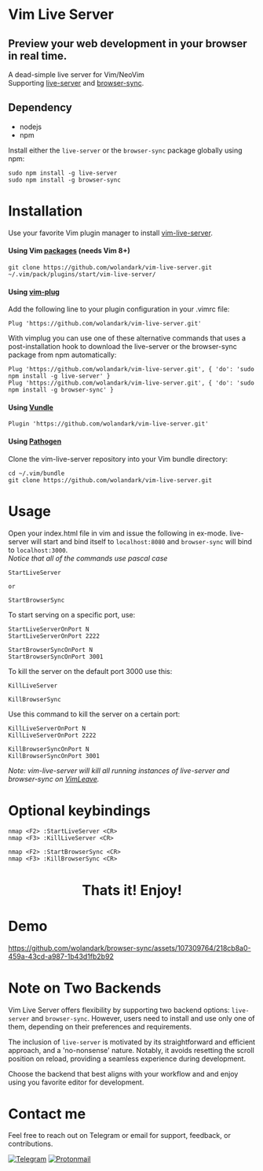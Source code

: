 # Vim Live Server
## Preview your web development in your browser in real time.
A dead-simple live server for Vim/NeoVim <br>
Supporting [live-server](https://www.npmjs.com/package/live-server) and [browser-sync](https://www.npmjs.com/package/browser-sync).

## Dependency
- nodejs 
- npm

Install either the `live-server` or the `browser-sync` package globally using npm:
```
sudo npm install -g live-server
sudo npm install -g browser-sync
```

# Installation
Use your favorite Vim plugin manager to install [vim-live-server](https://github.com/wolandark/vim-live-server).

#### Using Vim [packages](https://vimhelp.org/repeat.txt.html#packages)	(**needs Vim 8+**)
```
git clone https://github.com/wolandark/vim-live-server.git ~/.vim/pack/plugins/start/vim-live-server/
```
#### Using [vim-plug](https://github.com/junegunn/vim-plug)

Add the following line to your plugin configuration in your .vimrc file:
```
Plug 'https://github.com/wolandark/vim-live-server.git'
```
With vimplug you can use one of these alternative commands that uses a post-installation hook to download the live-server or the browser-sync package from npm automatically:

```
Plug 'https://github.com/wolandark/vim-live-server.git', { 'do': 'sudo npm install -g live-server' }
Plug 'https://github.com/wolandark/vim-live-server.git', { 'do': 'sudo npm install -g browser-sync' }
```

#### Using [Vundle](https://github.com/VundleVim/Vundle.vim)

```
Plugin 'https://github.com/wolandark/vim-live-server.git'
```

#### Using [Pathogen](https://github.com/tpope/vim-pathogen)

Clone the vim-live-server repository into your Vim bundle directory:
```
cd ~/.vim/bundle
git clone https://github.com/wolandark/vim-live-server.git
```

# Usage
Open your index.html file in vim and issue the following in ex-mode. live-server will start and bind itself to `localhost:8080` and `browser-sync` will bind to `localhost:3000`.<br>
_Notice that all of the commands use pascal case_<br>
```
StartLiveServer

or

StartBrowserSync
```

To start serving on a specific port, use:
```
StartLiveServerOnPort N
StartLiveServerOnPort 2222

StartBrowserSyncOnPort N
StartBrowserSyncOnPort 3001
```

To kill the server on the default port 3000 use this:
```
KillLiveServer

KillBrowserSync
```
Use this command to kill the server on a certain port:
```
KillLiveServerOnPort N
KillLiveServerOnPort 2222

KillBrowserSyncOnPort N
KillBrowserSyncOnPort 3001
```
_Note:
vim-live-server will kill all running instances of live-server and browser-sync on [VimLeave](https://vimhelp.org/autocmd.txt.html#VimLeave)._

# Optional keybindings
```
nmap <F2> :StartLiveServer <CR>
nmap <F3> :KillLiveServer <CR>

nmap <F2> :StartBrowserSync <CR>
nmap <F3> :KillBrowserSync <CR>
```

<h1 align="center">Thats it! Enjoy!</h1>

# Demo
https://github.com/wolandark/browser-sync/assets/107309764/218cb8a0-459a-43cd-a987-1b43d1fb2b92

# Note on Two Backends
Vim Live Server offers flexibility by supporting two backend options: `live-server` and `browser-sync`. However, users need to install and use only one of them, depending on their preferences and requirements.

The inclusion of `live-server` is motivated by its straightforward and efficient approach, and a 'no-nonsense' nature. Notably, it avoids resetting the scroll position on reload, providing a seamless experience during development.

Choose the backend that best aligns with your workflow and and enjoy using you favorite editor for development.

# Contact me
Feel free to reach out on Telegram or email for support, feedback, or contributions.

[![Telegram](https://img.shields.io/badge/Telegram-2CA5E0?style=for-the-badge&logo=telegram&logoColor=white)](https://t.me/wolandarkside)
[![Protonmail](https://img.shields.io/badge/ProtonMail-8B89CC?style=for-the-badge&logo=protonmail&logoColor=white)](mailto:contact-woland@proton.me)
